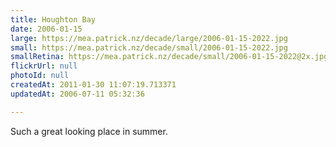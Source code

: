 ```yaml
---
title: Houghton Bay
date: 2006-01-15
large: https://mea.patrick.nz/decade/large/2006-01-15-2022.jpg
small: https://mea.patrick.nz/decade/small/2006-01-15-2022.jpg
smallRetina: https://mea.patrick.nz/decade/small/2006-01-15-2022@2x.jpg
flickrUrl: null
photoId: null
createdAt: 2011-01-30 11:07:19.713371
updatedAt: 2006-07-11 05:32:36

---
```

Such a great looking place in summer.
